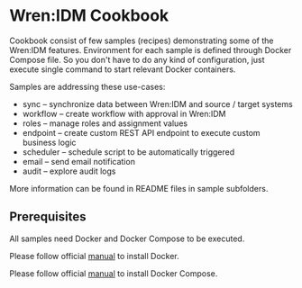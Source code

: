 # Wren:IDM Cookbook

Cookbook consist of few samples (recipes) demonstrating some of the Wren:IDM features.
Environment for each sample is defined through Docker Compose file.
So you don't have to do any kind of configuration, just execute single command to start relevant Docker containers.

Samples are addressing these use-cases:

  * sync – synchronize data between Wren:IDM and source / target systems
  * workflow – create workflow with approval in Wren:IDM
  * roles – manage roles and assignment values
  * endpoint – create custom REST API endpoint to execute custom business logic
  * scheduler – schedule script to be automatically triggered
  * email – send email notification
  * audit – explore audit logs

More information can be found in README files in sample subfolders.


## Prerequisites

All samples need Docker and Docker Compose to be executed.

Please follow official [manual](https://docs.docker.com/engine/install) to install Docker.

Please follow official [manual](https://docs.docker.com/compose/install) to install Docker Compose.
